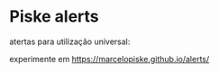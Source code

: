# Piske alerts
atertas para utilização universal:

experimente em https://marcelopiske.github.io/alerts/
